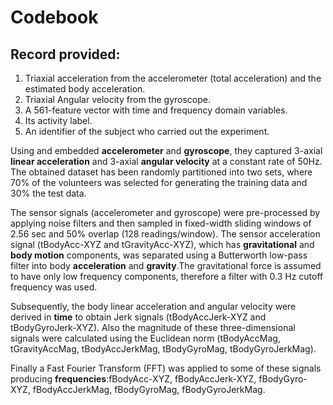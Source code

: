 # Codebook

## Record provided:

1. Triaxial acceleration from the accelerometer (total acceleration) and the estimated body acceleration.
2. Triaxial Angular velocity from the gyroscope. 
3. A 561-feature vector with time and frequency domain variables. 
4. Its activity label. 
5. An identifier of the subject who carried out the experiment.

Using and embedded **accelerometer** and **gyroscope**, they captured 3-axial **linear acceleration** and 3-axial **angular velocity** at a constant rate of 50Hz. The obtained dataset has been randomly partitioned into two sets, where 70% of the volunteers was selected for generating the training data and 30% the test data. 

The sensor signals (accelerometer and gyroscope) were pre-processed by applying noise filters and then sampled in fixed-width sliding windows of 2.56 sec and 50% overlap (128 readings/window). The sensor acceleration signal (tBodyAcc-XYZ and tGravityAcc-XYZ), which has **gravitational** and **body motion** components, was separated using a Butterworth low-pass filter into body **acceleration** and **gravity**.The gravitational force is assumed to have only low frequency components, therefore a filter with 0.3 Hz cutoff frequency was used.

Subsequently, the body linear acceleration and angular velocity were derived in **time** to obtain Jerk signals (tBodyAccJerk-XYZ and tBodyGyroJerk-XYZ). Also the magnitude of these three-dimensional signals were calculated using the Euclidean norm (tBodyAccMag, tGravityAccMag, tBodyAccJerkMag, tBodyGyroMag, tBodyGyroJerkMag). 

Finally a Fast Fourier Transform (FFT) was applied to some of these signals producing **frequencies**:fBodyAcc-XYZ, fBodyAccJerk-XYZ, fBodyGyro-XYZ, fBodyAccJerkMag, fBodyGyroMag, fBodyGyroJerkMag.

